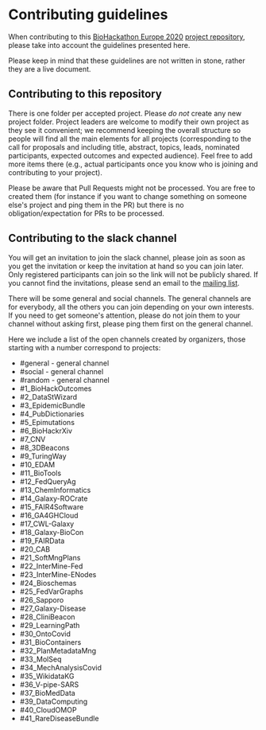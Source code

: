# Contributing guidelines

When contributing to this [BioHackathon Europe 2020](biohackathon-europe.org/) [project repository](https://github.com/elixir-europe/BioHackathon-projects-2020), please take into account the guidelines presented here.

Please keep in mind that these guidelines are not written in stone, rather they are a live document.

## Contributing to this repository

There is one folder per accepted project. Please *do not* create any new project folder. Project leaders are welcome to modify their own project as they see it convenient; we recommend keeping the overall structure so people will find all the main elements for all projects (corresponding to the call for proposals and including title, abstract, topics, leads, nominated participants, expected outcomes and expected audience). Feel free to add more items there (e.g., actual participants once you know who is joining and contributing to your project).

Please be aware that Pull Requests might not be processed. You are free to created them (for instance if you want to change something on someone else's project and ping them in the PR) but there is no obligation/expectation for PRs to be processed. 

## Contributing to the slack channel

You will get an invitation to join the slack channel, please join as soon as you get the invitation or keep the invitation at hand so you can join later. Only registered participants can join so the link will not be publicly shared. If you cannot find the invitations, please send an email to the [mailing list](mailto:biohackathon-europe@elixir-europe.org).

There will be some general and social channels. The general channels are for everybody, all the others you can join depending on your own interests. If you need to get someone's attention, please do not join them to your channel without asking first, please ping them first on the general channel.

Here we include a list of the open channels created by organizers, those starting with a number correspond to projects:
* #general - general channel
* #social - general channel
* #random - general channel
* #1_BioHackOutcomes
* #2_DataStWizard
* #3_EpidemicBundle
* #4_PubDictionaries
* #5_Epimutations
* #6_BioHackrXiv
* #7_CNV
* #8_3DBeacons
* #9_TuringWay
* #10_EDAM
* #11_BioTools
* #12_FedQueryAg
* #13_ChemInformatics
* #14_Galaxy-ROCrate
* #15_FAIR4Software
* #16_GA4GHCloud
* #17_CWL-Galaxy
* #18_Galaxy-BioCon
* #19_FAIRData
* #20_CAB
* #21_SoftMngPlans
* #22_InterMine-Fed
* #23_InterMine-ENodes
* #24_Bioschemas
* #25_FedVarGraphs
* #26_Sapporo
* #27_Galaxy-Disease
* #28_CliniBeacon
* #29_LearningPath
* #30_OntoCovid
* #31_BioContainers
* #32_PlanMetadataMng
* #33_MolSeq
* #34_MechAnalysisCovid
* #35_WikidataKG
* #36_V-pipe-SARS
* #37_BioMedData
* #39_DataComputing
* #40_CloudOMOP
* #41_RareDiseaseBundle
